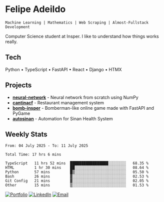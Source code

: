 # Felipe Adeildo

```
Machine Learning | Mathematics | Web Scraping | Almost-Fullstack Development
```

Computer Science student at Insper. I like to understand how things works really.

## Tech
Python • TypeScript • FastAPI • React • Django • HTMX

## Projects
- **[neural-network](https://github.com/felipeadeildo/neural-network)** - Neural network from scratch using NumPy
- **[cantinacf](https://github.com/felipeadeildo/cantinacf)** - Restaurant management system
- **[bomb-insper](https://github.com/insper-dev/bomb)** - Bomberman-like online game made with FastAPI and PyGame 
- **[autosinan](https://github.com/felipeadeildo/autosinan)** - Automation for Sinan Health System

## Weekly Stats
<!--START_SECTION:waka-->

```ansi
From: 04 July 2025 - To: 11 July 2025

Total Time: 17 hrs 6 mins

TypeScript   11 hrs 52 mins  █████████████████░░░░░░░░   68.35 %
HTML         1 hr 30 mins    ██░░░░░░░░░░░░░░░░░░░░░░░   08.64 %
Python       57 mins         █▒░░░░░░░░░░░░░░░░░░░░░░░   05.50 %
Bash         26 mins         ▓░░░░░░░░░░░░░░░░░░░░░░░░   02.53 %
Git Config   21 mins         ▓░░░░░░░░░░░░░░░░░░░░░░░░   02.05 %
Other        15 mins         ▒░░░░░░░░░░░░░░░░░░░░░░░░   01.53 %
```

<!--END_SECTION:waka-->

[![Portfolio](https://img.shields.io/badge/felipeadeildo.com-FF6B6B?style=flat-square&logo=firefox&logoColor=white)](https://felipeadeildo.com)
[![LinkedIn](https://img.shields.io/badge/LinkedIn-0077B5?style=flat-square&logo=linkedin&logoColor=white)](https://linkedin.com/in/felipeadeildo)
[![Email](https://img.shields.io/badge/Email-D14836?style=flat-square&logo=gmail&logoColor=white)](mailto:contato@felipeadeildo.com)
